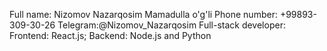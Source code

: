 Full name: Nizomov Nazarqosim Mamadulla o'g'li
Phone number: +99893-309-30-26
Telegram:@Nizomov_Nazarqosim
Full-stack developer: Frontend: React.js; Backend: Node.js and Python
